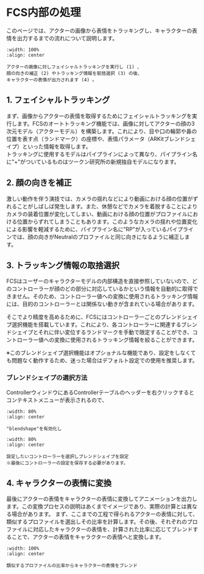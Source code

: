 # FCS内部の処理
このページでは、アクターの画像から表情をトラッキングし、キャラクターの表情を出力するまでの流れについて説明します。

```{figure} ./assets/processing_overview.gif
:width: 100%
:align: center

アクターの画像に対しフェイシャルトラッキングを実行し (1) 、　
顔の向きの補正 (2) やトラッキング情報を取捨選択 (3) の後、
キャラクターの表情が出力されます (4) 。
```
<!---
この項目では、登録されたプロファイルに基づいて動画からアニメーションが出力されるまでの流れについて説明します。
この処理は、登録されたプロファイルに基づきアクターの表情とキャラクターの表情の関係性を学習する段階と、動画に対するキャラクターアニメーションを予測する段階の2段階により構成されています。
プロファイル画像や動画フレームの1枚ずつに対してアクターの表情を取得し、キャラクターの表情に変換します。
--->


## 1. フェイシャルトラッキング

まず、画像からアクターの表情を取得するためにフェイシャルトラッキングを実行します。FCSのオートトラッキング機能では、画像に対してアクターの顔の3次元モデル（アクターモデル）を構築します。これにより、目や口の輪郭や鼻の位置を表す点（ランドマーク）の座標や、表情パラメータ（ARKitブレンドシェイプ）といった情報を取得します。  
トラッキングに使用するモデルはパイプラインによって異なり、パイプライン名に"+"がついているものはツークン研究所の新規独自モデルになります。

<!---
動画を処理すると、Videosウィンドウの動画名の下にトラッキング結果（トラッキングシーケンス）が表示されます。異なるトラッキングモデルにより作成されたトラッキングシーケンスは互換性がないのでご注意ください。

```{figure} ./assets/tracking_ui.png
:width: 80%
:align: center

トラッキングシーケンス
```

UIの画像とトラキングシーけンスの追加の説明
アクターの画像とトラッキングされたFLAMEのレンダリング画像

--->


## 2. 顔の向きを補正

激しい動作を伴う演技では、カメラの揺れなどにより動画における顔の位置がずれることがしばしば発生します。また、休憩などでカメラを着脱することによりカメラの装着位置が変化してしまい、動画における顔の位置がプロファイルにおける位置からずれてしまうこともあります。このようなカメラの揺れや位置変化による影響を軽減するために、パイプライン名に"RP"が入っているパイプラインでは、顔の向きがNeutralのプロファイルと同じ向きになるように補正します。

<!---
補正前後のFLAMEのレンダリング画像

--->

## 3. トラッキング情報の取捨選択

FCSはユーザーのキャラクターモデルの内部構造を直接参照していないので、どのコントローラーが顔のどの部分に対応しているかという情報を自動的に取得できません。そのため、コントローラー値への変換に使用されるトラッキング情報には、目的のコントローラーとは関係ない動きが含まれている場合があります。

そこでより精度を高めるために、FCSにはコントローラーごとのブレンドシェイプ選択機能を搭載しています。これにより、各コントローラーに関連するブレンドシェイプとそれに伴い変位するランドマークを手動で限定することができ、コントローラー値への変換に使用されるトラッキング情報を絞ることができます。

※このブレンドシェイプ選択機能はオプショナルな機能であり、設定をしなくても問題なく動作するため、迷った場合はデフォルト設定での使用を推奨します。


### ブレンドシェイプの選択方法

ControllerウィンドウにあるControllerテーブルのヘッダーを右クリックするとコンテキストメニューが表示されるので、

```{figure} ./assets/selective_bs_ui_01.png
:width: 80%
:align: center

"blendshape"を有効化し
```

```{figure} ./assets/selective_bs_ui_02.png
:width: 80%
:align: center

設定したいコントローラーを選択しブレンドシェイプを設定
※最後にコントローラーの設定を保存する必要があります。
```


<!---
図
eyelidで左右をわけるやつとか

UI

--->

## 4. キャラクターの表情に変換

<!---
ここまでの工程で得られるアクターの表情のトラッキング情報をコントローラー値に変換し、キャラクターアニメーションを出力します。
--->

最後にアクターの表情をキャラクターの表情に変換してアニメーションを出力します。この変換プロセスの説明はあくまでイメージであり、実際の計算とは異なる場合があります。
まず、ここまでの工程で得られるアクターの表情に対して、類似するプロファイルを選出しその比率を計算します。その後、それぞれのプロファイルに対応したキャラクターの表情を、計算された比率に応じてブレンドすることで、アクターの表情をキャラクターの表情へと変換します。

```{figure} ./assets/solve.png
:width: 100%
:align: center

類似するプロファイルの比率からキャラクターの表情をブレンド
```
